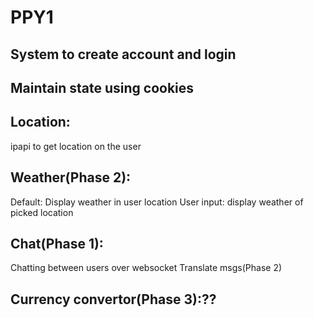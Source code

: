 # PPY1
## System to create account and login
## Maintain state using cookies
## Location:
  ipapi to get location on the user
## Weather(Phase 2):
  Default: Display weather in user location
  User input: display weather of picked location
## Chat(Phase 1):
  Chatting between users over websocket
  Translate msgs(Phase 2)
## Currency convertor(Phase 3):??
